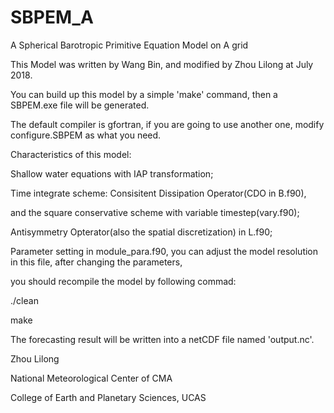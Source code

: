# SBPEM_A
A Spherical Barotropic Primitive Equation Model on A grid

This Model was written by Wang Bin, and modified by Zhou Lilong at July 2018.

You can build up this model by a simple 'make' command, then a SBPEM.exe file will be generated.

The default compiler is gfortran, if you are going to use another one, modify configure.SBPEM as what you need.

Characteristics of this model:

Shallow water equations with IAP transformation;

Time integrate scheme: Consisitent Dissipation Operator(CDO in B.f90),

and the square conservative scheme with variable timestep(vary.f90);

Antisymmetry Opterator(also the spatial discretization) in L.f90;



Parameter setting in module_para.f90, you can adjust the model resolution in this file, after changing the parameters,

you should recompile the model by following commad:

./clean

make

The forecasting result will be written into a netCDF file named 'output.nc'.

Zhou Lilong

National Meteorological Center of CMA

College of Earth and Planetary Sciences, UCAS